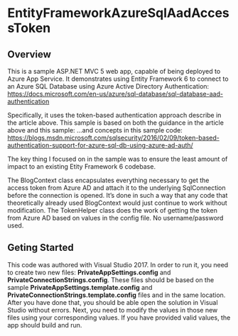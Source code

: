 # EntityFrameworkAzureSqlAadAccessToken

## Overview
This is a sample ASP.NET MVC 5 web app, capable of being deployed to Azure App Service.  It demonstrates using Entity Framework 6 to connect to an Azure SQL Database using Azure Active Directory Authentication:
https://docs.microsoft.com/en-us/azure/sql-database/sql-database-aad-authentication

Specifically, it uses the token-based authentication approach describe in the article above.  This sample is based on both the guidance in the article above and this sample:
…and concepts in this sample code:
https://blogs.msdn.microsoft.com/sqlsecurity/2016/02/09/token-based-authentication-support-for-azure-sql-db-using-azure-ad-auth/

The key thing I focused on in the sample was to ensure the least amount of impact to an existing Etity Framework 6 codebase.  

The BlogContext class encapsulates everything necessary to get the access token from Azure AD and attach it to the underlying SqlConnection before the connection is opened.  It’s done in such a way that any code that theoretically already used BlogContext would just continue to work without modification.  The TokenHelper class does the work of getting the token from Azure AD based on values in the config file.  No username/password used.

## Geting Started

This code was authored with Visual Studio 2017.  In order to run it, you need to create two new files: **PrivateAppSettings.config** and **PrivateConnectionStrings.config**.  These files should be based on the sample **PrivateAppSettings.template.config** and **PrivateConnectionStrings.template.config** files and in the same location.  After you have done that, you should be able open the solution in Visual Studio without errors.  Next, you need to modify the values in those new files using your corresponding values.  If you have provided valid values, the app should build and run. 